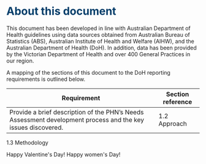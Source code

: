 # <span style="color:#003E6A"> __About this document__ </span>

This document has been developed in line with Australian Department of Health guidelines using
data sources obtained from Australian Bureau of Statistics (ABS), Australian Institute of Health and
Welfare (AIHW), and the Australian Department of Health (DoH). In addition, data has been provided
by the Victorian Department of Health and over 400 General Practices in our region.


A mapping of the sections of this document to the DoH reporting requirements is outlined below.

Requirement|Section reference
-----|-----
Provide a brief description of the PHN’s Needs Assessment development process and the key issues discovered.| 1.2 Approach

1.3 Methodology

Happy Valentine's Day!
Happy women's Day!